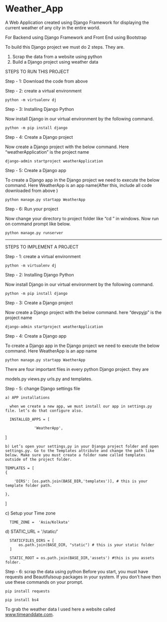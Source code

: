# Weather_App
A Web Application created using Django Framework for displaying the current weather of any city in the entire world.

For Backend using Django Framework and Front End using Bootstrap

To build this Django project we must do 2 steps. They are.

1) Scrap the data from a website using python
2) Build a Django project using weather data

STEPS TO RUN THIS PROJECT

Step - 1: Download the code from above

Step - 2: create a virtual environment

    python -m virtualenv dj
  
Step - 3: Installing Django Python
  
  Now install Django in our virtual environment by the following command.
    
    python -m pip install django
    
Step - 4: Create a Django project

  Now create a Django project with the below command. Here “weatherApplication” is the project name
  
    django-admin startproject weatherApplication
    
Step - 5: Create a Django app

  To create a Django app in the Django project we need to execute the below command. Here WeatherApp is an app name(After this, include all code downloaded from above )
  
    python manage.py startapp WeatherApp
    
Step - 6: Run your project

  Now change your directory to project folder like “cd <projectfolder>” in windows. Now run on command prompt like below.
  
    python manage.py runserver

---------------------------------------------------------------------------------------------------------------------------------------------------------------------------------


STEPS TO IMPLEMENT A PROJECT

Step - 1: create a virtual environment

    python -m virtualenv dj
  
Step - 2: Installing Django Python
  
  Now install Django in our virtual environment by the following command.
    
    python -m pip install django
    
Step - 3: Create a Django project

  Now create a Django project with the below command. here “devpyjp” is the project name
  
    django-admin startproject weatherApplication
    
Step - 4: Create a Django app

  To create a Django app in the Django project we need to execute the below command. Here WeatherApp is an app name
  
    python manage.py startapp WaetherApp
    
    
  There are four important files in every python Django project. they are

  models.py
  views.py
  urls.py
  and templates.
  
Step - 5: change Django settings file

    a) APP installations
    
      when we create a new app, we must install our app in settings.py file. let’s do that configure also.
      
      INSTALLED_APPS = [

                 'WeatherApp',

]
  
    b) Let’s open your settings.py in your Django project folder and open settings.py. Go to the Templates attribute and change the path like below. Make sure you must create a folder name called templates outside of the project folder.
    
    TEMPLATES = [
    {
        
        'DIRS': [os.path.join(BASE_DIR,'templates')], # this is your template folder path.
        
    },
]

  c) Setup your Time zone
  
      TIME_ZONE =  'Asia/Kolkata'
      
  d) STATIC_URL = '/static/'

      STATICFILES_DIRS = [
          os.path.join(BASE_DIR, "static") # this is your static folder
      ]

      STATIC_ROOT = os.path.join(BASE_DIR,'assets') #this is you assets folder.
 
Step - 6: scrap the data using python
  Before you start, you must have requests and Beautifulsoup packages in your system. 
  If you don’t have then use these commands on your prompt.

    pip install requests

    pip install bs4

To grab the weather data I used here a website called www.timeanddate.com.






